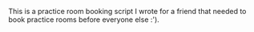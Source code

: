 This is a practice room booking script I wrote for a friend that needed to book practice rooms before everyone else :').
